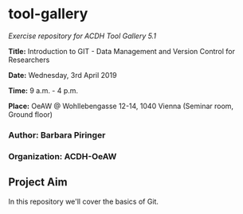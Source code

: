 # tool-gallery
*Exercise repository for ACDH Tool Gallery 5.1*

**Title:**  Introduction to GIT - Data Management and Version Control for Researchers

**Date:**   Wednesday, 3rd April 2019

**Time:**   9 a.m. - 4 p.m.

**Place:**  OeAW @ Wohllebengasse 12-14, 1040 Vienna (Seminar room, Ground floor)

### Author: Barbara Piringer
### Organization: ACDH-OeAW

## Project Aim
In this repository we'll cover the basics of Git.
